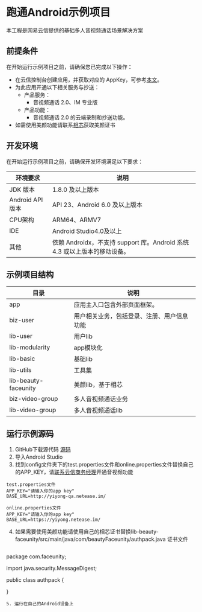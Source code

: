 # 跑通Android示例项目
本工程是网易云信提供的基础多人音视频通话场景解决方案

## 前提条件
在开始运行示例项目之前，请确保您已完成以下操作：
- 在云信控制台创建应用，并获取对应的 AppKey，可参考[本文](https://github.com/netease-kit/documents/blob/main/云信控制平台/应用创建和服务开通.md)。
- 为此应用开通以下相关服务与抄送：
  - 产品服务：  
    - 音视频通话 2.0、IM 专业版
  - 产品功能：   
    - 音视频通话 2.0 的云端录制和抄送功能。
- 如需使用美颜功能请联系[相芯](https://www.faceunity.com/)获取美颜证书

## 开发环境 
在开始运行示例项目之前，请确保开发环境满足以下要求：

| 环境要求         | 说明                                                         |
| ---------------- | ------------------------------------------------------------ |
| JDK 版本         | 1.8.0 及以上版本                                             |
| Android API 版本 | API 23、Android 6.0 及以上版本                               |
| CPU架构          | ARM64、ARMV7                                                 |
| IDE              | Android Studio4.0及以上                                               |
| 其他             | 依赖 Androidx，不支持 support 库。Android 系统 4.3 或以上版本的移动设备。 |

## 示例项目结构
|  目录   | 说明  |
|  ----  | ----  |
| app  | 应用主入口包含外部页面框架。 |
| biz-user | 用户相关业务，包括登录、注册、用户信息功能 |
| lib-user  | 用户lib |
| lib-modularity  | app模块化 |
| lib-basic  | 基础lib |
| lib-utils  | 工具集 |
| lib-beauty-faceunity  | 美颜lib，基于相芯 |
| biz-video-group  | 多人音视频通话业务 |
| lib-video-group  | 多人音视频通话lib |

## 运行示例源码
1. GitHub下载源代码 [源码](https://github.com/netease-kit/NEGroupCall/tree/master/Android)
2. 导入Android Studio
3. 找到config文件夹下的test.properties文件和online.properties文件替换自己的APP_KEY，请[联系云信商务经理](https://yunxin.163.com/bizQQWPA.html)开通音视频功能
```
test.properties文件
APP_KEY="请输入你的app key"
BASE_URL=http://yiyong-qa.netease.im/

online.properties文件
APP_KEY="请输入你的app key"
BASE_URL=https://yiyong.netease.im/

```
  
4. 如果需要使用美颜功能请使用自己的相芯证书替换lib-beauty-faceunity/src/main/java/com/beautyFaceunity/authpack.java 证书文件
   ```
package com.faceunity;

import java.security.MessageDigest;

public class authpack {

}
```
5. 运行在自己的Android设备上